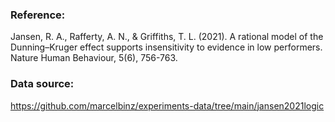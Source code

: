 ### Reference:

Jansen, R. A., Rafferty, A. N., & Griffiths, T. L. (2021). A rational model of the Dunning–Kruger effect supports insensitivity to evidence in low performers. Nature Human Behaviour, 5(6), 756-763.

### Data source:

https://github.com/marcelbinz/experiments-data/tree/main/jansen2021logic
